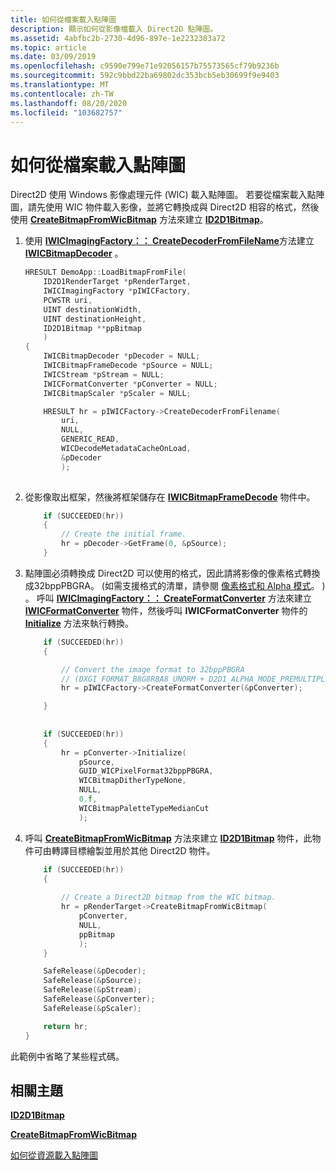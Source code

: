 ```yaml
---
title: 如何從檔案載入點陣圖
description: 顯示如何從影像檔載入 Direct2D 點陣圖。
ms.assetid: 4abfbc2b-2730-4d96-897e-1e2232383a72
ms.topic: article
ms.date: 03/09/2019
ms.openlocfilehash: c9590e799e71e92056157b75573565cf79b9236b
ms.sourcegitcommit: 592c9bbd22ba69802dc353bcb5eb30699f9e9403
ms.translationtype: MT
ms.contentlocale: zh-TW
ms.lasthandoff: 08/20/2020
ms.locfileid: "103682757"
---
```

# <a name="how-to-load-a-bitmap-from-a-file"></a>如何從檔案載入點陣圖

Direct2D 使用 Windows 影像處理元件 (WIC) 載入點陣圖。 若要從檔案載入點陣圖，請先使用 WIC 物件載入影像，並將它轉換成與 Direct2D 相容的格式，然後使用 [**CreateBitmapFromWicBitmap**](id2d1rendertarget-createbitmapfromwicbitmap.md) 方法來建立 [**ID2D1Bitmap**](/windows/win32/api/d2d1/nn-d2d1-id2d1bitmap)。

1.  使用 [**IWICImagingFactory：： CreateDecoderFromFileName**](/windows/win32/api/wincodec/nf-wincodec-iwicimagingfactory-createdecoderfromfilename)方法建立 [**IWICBitmapDecoder**](/windows/win32/api/wincodec/nn-wincodec-iwicbitmapdecoder) 。

    ```C++
    HRESULT DemoApp::LoadBitmapFromFile(
        ID2D1RenderTarget *pRenderTarget,
        IWICImagingFactory *pIWICFactory,
        PCWSTR uri,
        UINT destinationWidth,
        UINT destinationHeight,
        ID2D1Bitmap **ppBitmap
        )
    {
        IWICBitmapDecoder *pDecoder = NULL;
        IWICBitmapFrameDecode *pSource = NULL;
        IWICStream *pStream = NULL;
        IWICFormatConverter *pConverter = NULL;
        IWICBitmapScaler *pScaler = NULL;

        HRESULT hr = pIWICFactory->CreateDecoderFromFilename(
            uri,
            NULL,
            GENERIC_READ,
            WICDecodeMetadataCacheOnLoad,
            &pDecoder
            );
            
    ```

    

2.  從影像取出框架，然後將框架儲存在 [**IWICBitmapFrameDecode**](/windows/win32/api/wincodec/nn-wincodec-iwicbitmapframedecode) 物件中。

    ```C++
        if (SUCCEEDED(hr))
        {
            // Create the initial frame.
            hr = pDecoder->GetFrame(0, &pSource);
        }
    ```

    

3.  點陣圖必須轉換成 Direct2D 可以使用的格式，因此請將影像的像素格式轉換成32bppPBGRA。  (如需支援格式的清單，請參閱 [像素格式和 Alpha 模式](supported-pixel-formats-and-alpha-modes.md)。 ) 。 呼叫 [**IWICImagingFactory：： CreateFormatConverter**](/windows/win32/api/wincodec/nf-wincodec-iwicimagingfactory-createformatconverter) 方法來建立 [**IWICFormatConverter**](/windows/win32/api/wincodec/nn-wincodec-iwicformatconverter) 物件，然後呼叫 **IWICFormatConverter** 物件的 [**Initialize**](/windows/win32/api/wincodec/nf-wincodec-iwicformatconverter-initialize) 方法來執行轉換。
    ```C++
        if (SUCCEEDED(hr))
        {

            // Convert the image format to 32bppPBGRA
            // (DXGI_FORMAT_B8G8R8A8_UNORM + D2D1_ALPHA_MODE_PREMULTIPLIED).
            hr = pIWICFactory->CreateFormatConverter(&pConverter);

        }
     
     
        if (SUCCEEDED(hr))
        {
            hr = pConverter->Initialize(
                pSource,
                GUID_WICPixelFormat32bppPBGRA,
                WICBitmapDitherTypeNone,
                NULL,
                0.f,
                WICBitmapPaletteTypeMedianCut
                );
    ```

    

4.  呼叫 [**CreateBitmapFromWicBitmap**](id2d1rendertarget-createbitmapfromwicbitmap.md) 方法來建立 [**ID2D1Bitmap**](/windows/win32/api/d2d1/nn-d2d1-id2d1bitmap) 物件，此物件可由轉譯目標繪製並用於其他 Direct2D 物件。
    ```C++
        if (SUCCEEDED(hr))
        {
        
            // Create a Direct2D bitmap from the WIC bitmap.
            hr = pRenderTarget->CreateBitmapFromWicBitmap(
                pConverter,
                NULL,
                ppBitmap
                );
        }

        SafeRelease(&pDecoder);
        SafeRelease(&pSource);
        SafeRelease(&pStream);
        SafeRelease(&pConverter);
        SafeRelease(&pScaler);

        return hr;
    }
    ```

    

此範例中省略了某些程式碼。

## <a name="related-topics"></a>相關主題

<dl> <dt>

[**ID2D1Bitmap**](/windows/win32/api/d2d1/nn-d2d1-id2d1bitmap)
</dt> <dt>

[**CreateBitmapFromWicBitmap**](id2d1rendertarget-createbitmapfromwicbitmap.md)
</dt> <dt>

[如何從資源載入點陣圖](how-to-load-a-bitmap-from-a-resource.md)
</dt> </dl>

 

 